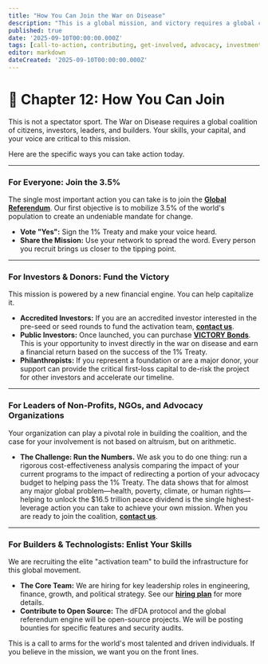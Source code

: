 ```yaml
---
title: "How You Can Join the War on Disease"
description: "This is a global mission, and victory requires a global coalition. Here are the specific, actionable ways you can contribute today."
published: true
date: '2025-09-10T00:00:00.000Z'
tags: [call-to-action, contributing, get-involved, advocacy, investment, careers]
editor: markdown
dateCreated: '2025-09-10T00:00:00.000Z'
---
```


# 📖 Chapter 12: How You Can Join

This is not a spectator sport. The War on Disease requires a global coalition of citizens, investors, leaders, and builders. Your skills, your capital, and your voice are critical to this mission.

Here are the specific ways you can take action today.

---

### For Everyone: Join the 3.5%

The single most important action you can take is to join the **[Global Referendum](./strategy.md)**. Our first objective is to mobilize 3.5% of the world's population to create an undeniable mandate for change.

-   **Vote "Yes":** Sign the 1% Treaty and make your voice heard.
-   **Share the Mission:** Use your network to spread the word. Every person you recruit brings us closer to the tipping point.

---

### For Investors & Donors: Fund the Victory

This mission is powered by a new financial engine. You can help capitalize it.

-   **Accredited Investors:** If you are an accredited investor interested in the pre-seed or seed rounds to fund the activation team, **[contact us](./operations.md)**.
-   **Public Investors:** Once launched, you can purchase **[VICTORY Bonds](./economics.md)**. This is your opportunity to invest directly in the war on disease and earn a financial return based on the success of the 1% Treaty.
-   **Philanthropists:** If you represent a foundation or are a major donor, your support can provide the critical first-loss capital to de-risk the project for other investors and accelerate our timeline.

---

### For Leaders of Non-Profits, NGOs, and Advocacy Organizations

Your organization can play a pivotal role in building the coalition, and the case for your involvement is not based on altruism, but on arithmetic.

-   **The Challenge: Run the Numbers.** We ask you to do one thing: run a rigorous cost-effectiveness analysis comparing the impact of your current programs to the impact of redirecting a portion of your advocacy budget to helping pass the 1% Treaty. The data shows that for almost any major global problem—health, poverty, climate, or human rights—helping to unlock the $16.5 trillion peace dividend is the single highest-leverage action you can take to achieve your own mission. When you are ready to join the coalition, **[contact us](./operations.md)**.

---

### For Builders & Technologists: Enlist Your Skills

We are recruiting the elite "activation team" to build the infrastructure for this global movement.

-   **The Core Team:** We are hiring for key leadership roles in engineering, finance, growth, and political strategy. See our **[hiring plan](./operations.md)** for more details.
-   **Contribute to Open Source:** The dFDA protocol and the global referendum engine will be open-source projects. We will be posting bounties for specific features and security audits.

This is a call to arms for the world's most talented and driven individuals. If you believe in the mission, we want you on the front lines.
